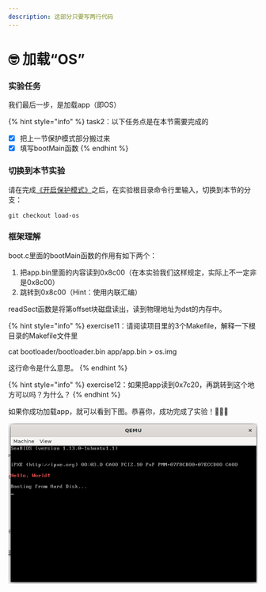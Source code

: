 ```yaml
---
description: 这部分只要写两行代码
---
```


# 🤓 加载“OS”

### 实验任务

我们最后一步，是加载app（即OS）

{% hint style="info" %}
task2：以下任务点是在本节需要完成的

* [x] 把上一节保护模式部分搬过来
* [x] 填写bootMain函数
{% endhint %}

### 切换到本节实验

请在完成[《开启保护模式》](kai-qi-bao-hu-mo-shi.md)之后，在实验根目录命令行里输入，切换到本节的分支：

```
git checkout load-os
```

### 框架理解

boot.c里面的bootMain函数的作用有如下两个：

1. 把app.bin里面的内容读到0x8c00（在本实验我们这样规定，实际上不一定非是0x8c00）
2. 跳转到0x8c00（Hint：使用内联汇编）

readSect函数是将第offset块磁盘读出，读到物理地址为dst的内存中。

{% hint style="info" %}
exercise11：请阅读项目里的3个Makefile，解释一下根目录的Makefile文件里

&#x20;                 cat bootloader/bootloader.bin app/app.bin > os.img

&#x20;                 这行命令是什么意思。
{% endhint %}

{% hint style="info" %}
exercise12：如果把app读到0x7c20，再跳转到这个地方可以吗？为什么？
{% endhint %}

如果你成功加载app，就可以看到下图。恭喜你，成功完成了实验！:tada::tada::tada:

![成功了](../../../.gitbook/assets/image10.png)
